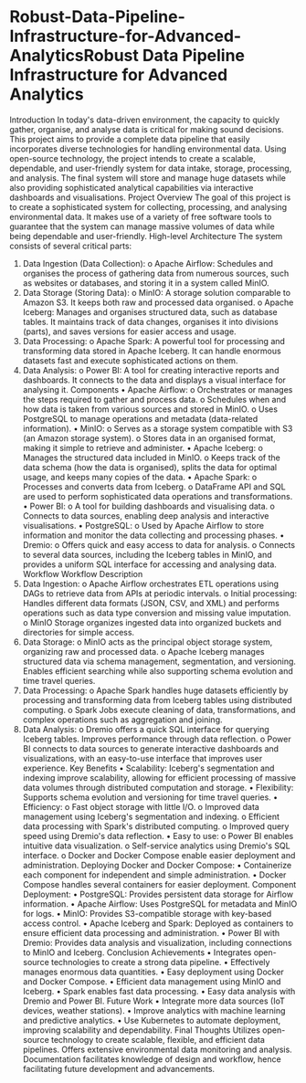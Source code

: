 # Robust-Data-Pipeline-Infrastructure-for-Advanced-AnalyticsRobust Data Pipeline Infrastructure for Advanced Analytics
Introduction
In today's data-driven environment, the capacity to quickly gather, organise, and analyse data is critical for making sound decisions. This project aims to provide a complete data pipeline that easily incorporates diverse technologies for handling environmental data. Using open-source technology, the project intends to create a scalable, dependable, and user-friendly system for data intake, storage, processing, and analysis. The final system will store and manage huge datasets while also providing sophisticated analytical capabilities via interactive dashboards and visualisations.
Project Overview
The goal of this project is to create a sophisticated system for collecting, processing, and analysing environmental data. It makes use of a variety of free software tools to guarantee that the system can manage massive volumes of data while being dependable and user-friendly.
High-level Architecture
The system consists of several critical parts:
1.	Data Ingestion (Data Collection):
o	Apache Airflow: Schedules and organises the process of gathering data from numerous sources, such as websites or databases, and storing it in a system called MinIO.
2.	Data Storage (Storing Data):
o	MinIO: A storage solution comparable to Amazon S3. It keeps both raw and processed data organised.
o	Apache Iceberg: Manages and organises structured data, such as database tables. It maintains track of data changes, organises it into divisions (parts), and saves versions for easier access and usage.
3.	Data Processing:
o	Apache Spark: A powerful tool for processing and transforming data stored in Apache Iceberg. It can handle enormous datasets fast and execute sophisticated actions on them.
4.	Data Analysis:
o	Power BI: A tool for creating interactive reports and dashboards. It connects to the data and displays a visual interface for analysing it.
Components
•	Apache Airflow:
o	Orchestrates or manages the steps required to gather and process data.
o	Schedules when and how data is taken from various sources and stored in MinIO.
o	Uses PostgreSQL to manage operations and metadata (data-related information).
•	MinIO:
o	Serves as a storage system compatible with S3 (an Amazon storage system).
o	Stores data in an organised format, making it simple to retrieve and administer.
•	Apache Iceberg:
o	Manages the structured data included in MinIO.
o	Keeps track of the data schema (how the data is organised), splits the data for optimal usage, and keeps many copies of the data.
•	Apache Spark:
o	Processes and converts data from Iceberg.
o	DataFrame API and SQL are used to perform sophisticated data operations and transformations.
•	Power BI:
o	A tool for building dashboards and visualising data.
o	Connects to data sources, enabling deep analysis and interactive visualisations.
•	PostgreSQL:
o	Used by Apache Airflow to store information and monitor the data collecting and processing phases.
•	Dremio:
o	Offers quick and easy access to data for analysis.
o	Connects to several data sources, including the Iceberg tables in MinIO, and provides a uniform SQL interface for accessing and analysing data.
Workflow
Workflow Description
1.	Data Ingestion:
o	Apache Airflow orchestrates ETL operations using DAGs to retrieve data from APIs at periodic intervals.
o	Initial processing: Handles different data formats (JSON, CSV, and XML) and performs operations such as data type conversion and missing value imputation.
o	MinIO Storage organizes ingested data into organized buckets and directories for simple access.
2.	Data Storage:
o	MinIO acts as the principal object storage system, organizing raw and processed data.
o	Apache Iceberg manages structured data via schema management, segmentation, and versioning. Enables efficient searching while also supporting schema evolution and time travel queries.
3.	Data Processing:
o	Apache Spark handles huge datasets efficiently by processing and transforming data from Iceberg tables using distributed computing.
o	Spark Jobs execute cleaning of data, transformations, and complex operations such as aggregation and joining.
4.	Data Analysis:
o	Dremio offers a quick SQL interface for querying Iceberg tables. Improves performance through data reflection.
o	Power BI connects to data sources to generate interactive dashboards and visualizations, with an easy-to-use interface that improves user experience.
Key Benefits
•	Scalability: Iceberg's segmentation and indexing improve scalability, allowing for efficient processing of massive data volumes through distributed computation and storage.
•	Flexibility: Supports schema evolution and versioning for time travel queries.
•	Efficiency:
o	Fast object storage with little I/O.
o	Improved data management using Iceberg's segmentation and indexing.
o	Efficient data processing with Spark's distributed computing.
o	Improved query speed using Dremio's data reflection.
•	Easy to use:
o	Power BI enables intuitive data visualization.
o	Self-service analytics using Dremio's SQL interface.
o	Docker and Docker Compose enable easier deployment and administration.
Deploying
Docker and Docker Compose:
•	Containerize each component for independent and simple administration.
•	Docker Compose handles several containers for easier deployment.
Component Deployment:
•	PostgreSQL: Provides persistent data storage for Airflow information.
•	Apache Airflow: Uses PostgreSQL for metadata and MinIO for logs.
•	MinIO: Provides S3-compatible storage with key-based access control.
•	Apache Iceberg and Spark: Deployed as containers to ensure efficient data processing and administration.
•	Power BI with Dremio: Provides data analysis and visualization, including connections to MinIO and Iceberg.
Conclusion
Achievements
•	Integrates open-source technologies to create a strong data pipeline.
•	Effectively manages enormous data quantities.
•	Easy deployment using Docker and Docker Compose.
•	Efficient data management using MinIO and Iceberg.
•	Spark enables fast data processing.
•	Easy data analysis with Dremio and Power BI.
Future Work
•	Integrate more data sources (IoT devices, weather stations).
•	Improve analytics with machine learning and predictive analytics.
•	Use Kubernetes to automate deployment, improving scalability and dependability.
Final Thoughts
Utilizes open-source technology to create scalable, flexible, and efficient data pipelines. Offers extensive environmental data monitoring and analysis. Documentation facilitates knowledge of design and workflow, hence facilitating future development and advancements.

